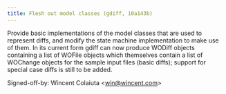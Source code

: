 ```yaml
---
title: Flesh out model classes (gdiff, 10a143b)
---
```


Provide basic implementations of the model classes that are used to represent diffs, and modify the state machine implementation to make use of them. In its current form gdiff can now produce WODiff objects containing a list of WOFile objects which themselves contain a list of WOChange objects for the sample input files (basic diffs); support for special case diffs is still to be added.

Signed-off-by: Wincent Colaiuta &lt;win@wincent.com&gt;
